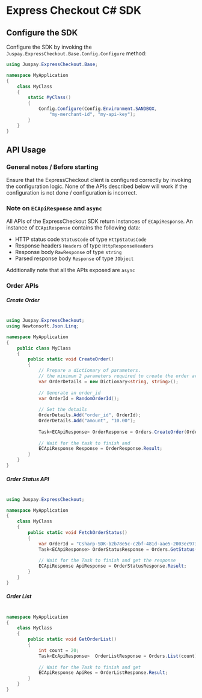 ﻿# Express Checkout C# SDK

## Configure the SDK
Configure the SDK by invoking the `Juspay.ExpressCheckout.Base.Config.Configure` method:

```cs
using Juspay.ExpressCheckout.Base;

namespace MyApplication
{
    class MyClass
    {
        static MyClass()
        {
            Config.Configure(Config.Environment.SANDBOX, 
                "my-merchant-id", "my-api-key");
        }
    }
}
````

## API Usage

### General notes / Before starting

Ensure that the ExpressCheckout client is configured correctly by invoking the configuration logic. None of the
APIs described below will work if the configuration is not done / configuration is incorrect.

### Note on `ECApiResponse` and `async`
All APIs of the ExpressCheckout SDK return instances of `ECApiResponse`. An instance of `ECApiResponse` contains the following data:

- HTTP status code `StatusCode` of type `HttpStatusCode`
- Response headers `Headers` of type `HttpResponseHeaders`
- Response body `RawResponse` of type `string`
- Parsed response body `Response` of type `JObject`

Additionally note that all the APIs exposed are `async`

### Order APIs

##### Create Order
#
```cs
using Juspay.ExpressCheckout;
using Newtonsoft.Json.Linq;

namespace MyApplication 
{
    public class MyClass
    {
        public static void CreateOrder()
        {
            // Prepare a dictionary of parameters.
            // the minimum 2 parameters required to create the order are the orderId and the order amount
            var OrderDetails = new Dictionary<string, string>();
            
            // Generate an order_id
            var OrderId = RandomOrderId();
            
            // Set the details
            OrderDetails.Add("order_id", OrderId);
            OrderDetails.Add("amount", "10.00");
            
            Task<ECApiResponse> OrderResponse = Orders.CreateOrder(OrderDetails);
            
            // Wait for the task to finish and
            ECApiResponse Response = OrderResponse.Result;
        }
    }
}
```


##### Order Status API
#
```cs
using Juspay.ExpressCheckout;

namespace MyApplication
{
    class MyClass
    {
        public static void FetchOrderStatus()
        {
            var OrderId = "Csharp-SDK-b2b78e5c-c2bf-481d-aae5-2003ec9738df";
            Task<ECApiResponse> OrderStatusResponse = Orders.GetStatus(OrderId);
            
            // Wait for the Task to finish and get the response
            ECApiResponse ApiResponse = OrderStatusResponse.Result;
        }
    }
}
```
##### Order List
#
```cs
namespace MyApplication
{
    class MyClass
    {
        public static void GetOrderList()
        {
            int count = 20;
            Task<EcApiResponse>  OrderListResponse = Orders.List(count);
            
            // Wait for the Task to finish and get
            ECApiResponse ApiRes = OrderListResponse.Result;
        }
    }
}
```
